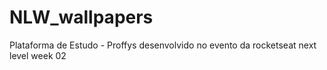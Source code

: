 # NLW_wallpapers
Plataforma de Estudo - Proffys desenvolvido no evento da rocketseat next level week 02





